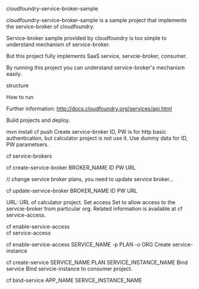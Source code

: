 cloudfoundry-service-broker-sample

cloudfoundry-service-broker-sample is a sample project that implements the service-broker of cloudfoundry.

Service-broker sample provided by cloudfoundry is too simple to understand mechanism of service-broker.

But this project fully implements SaaS service, servcie-broker, consumer.

By running this project you can understand service-broker's mechanism easily.

structure



How to run

Further information: http://docs.cloudfoundry.org/services/api.html

Build projects and deploy.

mvn install
cf push
Create service-broker ID, PW is for http basic authentication, but calculator project is not use it.
 Use dummy data for ID, PW parametsers.

cf service-brokers


cf create-service-broker BROKER_NAME ID PW URL

// change service broker plans, you need to update service broker...

cf update-service-broker BROKER_NAME ID PW URL

URL: URL of calculator project.
Set access Set to allow access to the servcie-broker from particular org. Related information is available at cf service-access.

cf enable-service-access  
cf service-access


cf enable-service-access SERVICE_NAME -p PLAN -o ORG
Create service-instance 

cf create-service SERVICE_NAME PLAN SERVICE_INSTANCE_NAME
Bind service Bind servcie-instance to consumer project. 

cf bind-service APP_NAME SERVCE_INSTANCE_NAME